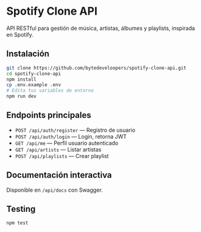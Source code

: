 # Spotify Clone API

API RESTful para gestión de música, artistas, álbumes y playlists, inspirada en Spotify.

## Instalación

```bash
git clone https://github.com/bytedeveloopers/spotify-clone-api.git
cd spotify-clone-api
npm install
cp .env.example .env
# Edita tus variables de entorno
npm run dev
```

## Endpoints principales

- `POST /api/auth/register` — Registro de usuario
- `POST /api/auth/login` — Login, retorna JWT
- `GET /api/me` — Perfil usuario autenticado
- `GET /api/artists` — Listar artistas
- `POST /api/playlists` — Crear playlist

## Documentación interactiva
Disponible en `/api/docs` con Swagger.

## Testing
```bash
npm test
```